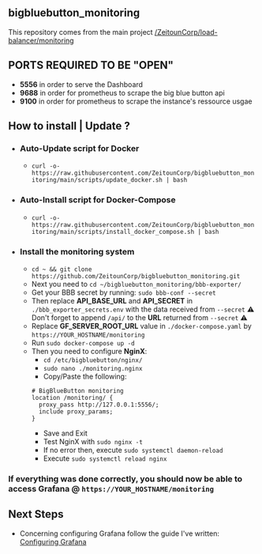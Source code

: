 ## bigbluebutton_monitoring
This repository comes from the main project [/ZeitounCorp/load-balancer/monitoring](https://github.com/ZeitounCorp/load-balancer)

## PORTS REQUIRED TO BE "OPEN"
- __5556__ in order to serve the Dashboard
- __9688__ in order for prometheus to scrape the big blue button api
- __9100__ in order for prometheus to scrape the instance's ressource usgae

## How to install | Update ?
- ### Auto-Update script for Docker
  - ```curl -o- https://raw.githubusercontent.com/ZeitounCorp/bigbluebutton_monitoring/main/scripts/update_docker.sh | bash```

- ### Auto-Install script for Docker-Compose
  - ```curl -o- https://raw.githubusercontent.com/ZeitounCorp/bigbluebutton_monitoring/main/scripts/install_docker_compose.sh | bash```

- ### Install the monitoring system
  - ```cd ~ && git clone https://github.com/ZeitounCorp/bigbluebutton_monitoring.git``` 
  - Next you need to ```cd ~/bigbluebutton_monitoring/bbb-exporter/```
  - Get your BBB secret by running: ```sudo bbb-conf --secret```
  - Then replace __API_BASE_URL__ and __API_SECRET__ in ```./bbb_exporter_secrets.env``` with the data received from ```--secret``` ⚠️ Don't forget to append ```/api/``` to the __URL__ returned from ```--secret``` ⚠️
  - Replace __GF_SERVER_ROOT_URL__ value in ```./docker-compose.yaml``` by ```https://YOUR_HOSTNAME/monitoring```
  - Run ```sudo docker-compose up -d```
  - Then you need to configure __NginX__:
    - ```cd /etc/bigbluebutton/nginx/```
    - ```sudo nano ./monitoring.nginx```
    - Copy/Paste the following: 
    ```
    # BigBlueButton monitoring
    location /monitoring/ {
      proxy_pass http://127.0.0.1:5556/;
      include proxy_params;
    }
    ```
    - Save and Exit
    - Test NginX with ```sudo nginx -t```
    - If no error then, execute ```sudo systemctl daemon-reload```
    - Execute ```sudo systemctl reload nginx```

### If everything was done correctly, you should now be able to access Grafana @ ```https://YOUR_HOSTNAME/monitoring```

## Next Steps
- Concerning configuring Grafana follow the guide I've written: [Configuring Grafana](https://github.com/ZeitounCorp/bigbluebutton_monitoring/tree/main/grafana)
